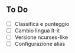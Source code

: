## To Do
- [ ] Classifica e punteggio
- [ ] Cambio lingua It-it
- [ ] Versione ncurses-like
- [ ] Configurazione alias
